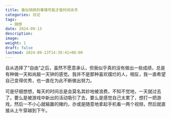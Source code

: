 ```yaml
---
title: 看似琐碎的事情可能才是时间杀手
categories: 日记
tags:
  - 随想
date: 2024-09-13
description: 
image: 
weight: 1
draft: false
lastmod: 2024-09-13T14:39:41+08:00
---
```

自从选择了“自由”之后，虽然不愿意承认，但我似乎真的没有做出一些成绩，总是有种做一天和尚敲一天钟的感觉。我并不是那种喜欢摆烂的人，相反，我一直希望自己变得优秀，也一直在为此不断做出努力。

可是仔细想想，每天的时间总是会莫名其妙地被浪费。不知不觉地，一天就过去了。要么是被游戏中新出的活动吸引了去，要么是感觉自己太累了，想打一把游戏，然后一不小心就输赢的赌约，亦或是随意地拿起手机看一两个视频，然后就直接从上午穿越到下午。



